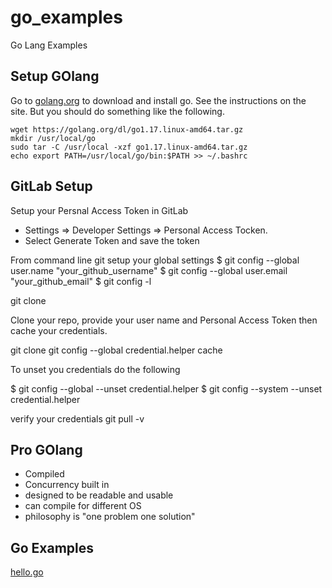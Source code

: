 # go_examples
Go Lang Examples

## Setup GOlang
Go to [golang.org](https://golang.org/) to download and install go.  See the instructions
on the site.  But you should do something like the following.
```
wget https://golang.org/dl/go1.17.linux-amd64.tar.gz
mkdir /usr/local/go 
sudo tar -C /usr/local -xzf go1.17.linux-amd64.tar.gz
echo export PATH=/usr/local/go/bin:$PATH >> ~/.bashrc 
```

## GitLab Setup
Setup your Persnal Access Token in GitLab
* Settings => Developer Settings =>  Personal Access Tocken.
* Select Generate Token and save the token 

From command line git setup your global settings
$ git config --global user.name "your_github_username"
$ git config --global user.email "your_github_email"
$ git config -l

git clone <your repo>

Clone your repo, provide your user name and Personal Access Token then 
cache your credentials.

git clone <your repo>
git config --global credential.helper cache

To unset you credentials do the following

$ git config --global --unset credential.helper
$ git config --system --unset credential.helper

verify your credentials 
git pull -v

## Pro GOlang
* Compiled
* Concurrency built in
* designed to be readable and usable
* can compile for different OS
* philosophy is "one problem one solution"


Go Examples
---
[hello.go](./bin/hello)

